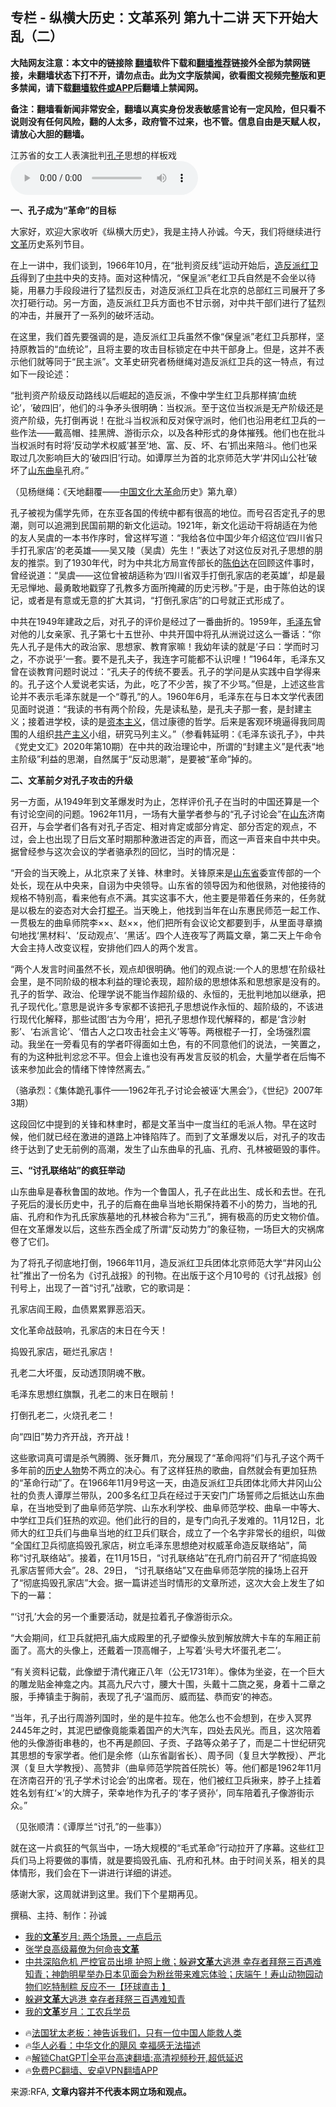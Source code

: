  <!-- 面包屑导航 --> <h2>专栏 - 纵横大历史：文革系列 第九十二讲 天下开始大乱（二）</h2> <p class="notice"><b>大陆网友注意：本文中的链接除 <a href="https://github.com/bannedbook/fanqiang" >翻墙</a>软件下载和<a href="https://github.com/killgcd/justmysocks/blob/master/README.md">翻墙推荐</a>链接外全部为禁网链接，未翻墙状态下打不开，请勿点击。此为文字版禁闻，欲看图文视频完整版和更多禁闻，请下载<a href="https://github.com/bannedbook/fanqiang">翻墙软件或APP</a>后翻墙上禁闻网。</p><p>备注：翻墙看新闻非常安全，翻墙以真实身份发表敏感言论有一定风险，但只看不说则没有任何风险，翻的人太多，政府管不过来，也不管。信息自由是天赋人权，请放心大胆的翻墙。</b></p>  <div class="entry"> <p>江苏省的女工人表演批判<a href="https://www.bannedbook.org/bnews/tag/%e5%ad%94%e5%ad%90/" class="st_tag internal_tag" rel="tag" title="标签 孔子 下的日志">孔子</a>思想的样板戏                 <audio controls="controls" preload="metadata" src="https://www.rfa.org/mandarin/zhuanlan/zonghengdalishi/wenge/hist-06122024104055.html/@@stream" type="audio/mpeg"></audio></p> <p><strong>一、孔子成为“革命”的目标</strong></p> <p>大家好，欢迎大家收听《纵横大历史》，我是主持人孙诚。今天，我们将继续进行<a href="https://www.bannedbook.org/bnews/tag/%e6%96%87%e9%9d%a9/" class="st_tag internal_tag" rel="tag" title="标签 文革 下的日志">文革</a>历史系列节目。</p> <p>在上一讲中，我们谈到，1966年10月，在“批判资反线”运动开始后，<a href="https://www.bannedbook.org/bnews/tag/%E9%80%A0%E5%8F%8D%E6%B4%BE/" class="st_tag internal_tag" rel="tag" title="标签 造反派 下的日志">造反派</a><a href="https://www.bannedbook.org/bnews/tag/%e7%ba%a2%e5%8d%ab%e5%85%b5/" class="st_tag internal_tag" rel="tag" title="标签 红卫兵 下的日志">红卫兵</a>得到了<a href="https://www.bannedbook.org/bnews/tag/%e4%b8%ad%e5%85%b1/" class="st_tag internal_tag" rel="tag" title="标签 中共 下的日志">中共</a>中央的支持。面对这种情况，“保皇派”老红卫兵自然是不会坐以待毙，用暴力手段段进行了猛烈反击，对造反派红卫兵在北京的总部红三司展开了多次打砸行动。另一方面，造反派红卫兵方面也不甘示弱，对中共干部们进行了猛烈的冲击，并展开了一系列的破坏活动。</p> <p>在这里，我们首先要强调的是，造反派红卫兵虽然不像“保皇派”老红卫兵那样，坚持原教旨的“血统论”，且将主要的攻击目标锁定在中共干部身上。但是，这并不表示他们就等同于“民主派”。文革史研究者杨继绳对造反派红卫兵的这一特点，有过如下一段论述：</p> <p>“批判资产阶级反动路线以后崛起的造反派，不像中学生红卫兵那样搞‘血统论’，‘破四旧’，他们的斗争矛头很明确：当权派。至于这位当权派是无产阶级还是资产阶级，先打倒再说！在批斗当权派和反对保守派时，他们也沿用老红卫兵的一些作法——戴高帽、挂黑牌、游街示众，以及各种形式的身体摧残。他们也在批斗当权派时有时将‘反动学术权威’甚至‘地、富、反、坏、右’抓出来陪斗。他们也采取过几次影响巨大的‘破四旧’行动。如谭厚兰为首的北京师范大学‘井冈山公社’破坏了<a href="https://www.bannedbook.org/bnews/tag/%E5%B1%B1%E4%B8%9C%E6%9B%B2%E9%98%9C/" class="st_tag internal_tag" rel="tag" title="标签 山东曲阜 下的日志">山东曲阜</a>孔府。”</p> <p>（见杨继绳：《天地翻覆——<span class='wp_keywordlink_affiliate'><a href="https://www.bannedbook.org/" title="中国" target="_blank">中国</a></span><span class='wp_keywordlink'><a href="https://www.bannedbook.org/forum2/topic973.html" title="《文化大革命：历史真相和集体记忆》" target="_blank">文化大革命</a></span>历史》第九章）</p> <p>孔子被视为儒学先师，在东亚各国的传统中都有很高的地位。而号召否定孔子的思潮，则可以追溯到民国前期的新文化运动。1921年，新文化运动干将胡适在为他的友人吴虞的一本书作序时，曾这样写道：“我给各位中国少年介绍这位‘四川省只手打孔家店’的老英雄——吴又陵（吴虞）先生！”表达了对这位反对孔子思想的朋友的推崇。到了1930年代，时为中共北方局宣传部长的<span class='wp_keywordlink'><a href="https://www.bannedbook.org/forum2/topic1154.html" title="陈伯达传" target="_blank">陈伯达</a></span>在回顾这件事时，曾经说道：“吴虞——这位曾被胡适称为‘四川省双手打倒孔家店的老英雄’，却是最无忌惮地、最勇敢地戳穿了孔教多方面所掩藏的历史污秽。”于是，由于陈伯达的误记，或者是有意或无意的扩大其词，“打倒孔家店”的口号就正式形成了。</p>  <p>中共在1949年建政之后，对孔子的评价是经过了一番曲折的。1959年，<a href="https://www.bannedbook.org/bnews/tag/%e6%af%9b%e6%b3%bd%e4%b8%9c/" class="st_tag internal_tag" rel="tag" title="标签 毛泽东 下的日志">毛泽东</a>曾对他的儿女亲家、孔子第七十五世孙、中共开国中将孔从洲说过这么一番话：“你先人孔子是伟大的政治家、思想家、教育家嘛！我幼年读的就是‘子曰：学而时习之，不亦说乎’一套。要不是孔夫子，我连字可能都不认识哩！”1964年，毛泽东又曾在谈教育问题时说过：“孔夫子的传统不要丢。孔子的学问是从实践中自学得来的。孔子这个人爱说老实话，为此，吃了不少苦，挨了不少骂。”但是，上述这些言论并不表示毛泽东就是一个“尊孔”的人。1960年6月，毛泽东在与日本文学代表团见面时说道：“我读的书有两个阶段，先是读私塾，是孔夫子那一套，是封建主义；接着进学校，读的是<span class='wp_keywordlink'><a href="https://www.bannedbook.org/forum2/topic920.html" title="资本主义与自由" target="_blank">资本主义</a></span>，信过康德的哲学。后来是客观环境逼得我同周围的人组织<span class='wp_keywordlink'><a href="https://www.bannedbook.org/forum2/topic6177.html" title="《共产主义的终极目的》" target="_blank">共产主义</a></span>小组，研究马列主义。”（参看韩延明：《毛泽东谈孔子》，中共《党史文汇》2020年第10期）在中共的政治理论中，所谓的“封建主义”是代表“地主阶级”利益的思潮，自然属于“反动思潮”，是要被“革命”掉的。</p> <p><strong>二、文革前夕对孔子攻击的升级</strong></p> <p>另一方面，从1949年到文革爆发时为止，怎样评价孔子在当时的中国还算是一个有讨论空间的问题。1962年11月，一场有大量学者参与的“孔子讨论会”在<a href="https://www.bannedbook.org/bnews/tag/%e5%b1%b1%e4%b8%9c/" class="st_tag internal_tag" rel="tag" title="标签 山东 下的日志">山东</a>济南召开，与会学者们各有对孔子否定、相对肯定或部分肯定、部分否定的观点，不过，会上也出现了日后文革时期那种激进否定的声音，而这一声音来自中共中央。据曾经参与这次会议的学者骆承烈的回忆，当时的情况是：</p> <p>“开会的当天晚上，从北京来了关锋、林聿时。关锋原来是<a href="https://www.bannedbook.org/bnews/tag/%E5%B1%B1%E4%B8%9C%E7%9C%81/" class="st_tag internal_tag" rel="tag" title="标签 山东省 下的日志">山东省</a>委宣传部的一个处长，现在从中央来，自诩为中央领导。山东省的领导因为和他很熟，对他接待的规格不特别高，看来他有点不满。其实这事不大，他主要是带着任务来的，任务就是以极左的姿态对大会打<span class='wp_keywordlink'><a href="https://www.bannedbook.org/forum11/topic309.html" title="禁片：“科学”的棍子" target="_blank">棍子</a></span>。当天晚上，他找到当年在山东惠民师范一起工作、一贯极左的曲阜师院李××、赵××，他们把所有会议论文都要到手，从里面寻章摘句地找‘黑材料’、‘反动观点’、‘黑话’。四个人连夜写了两篇文章，第二天上午命令大会主持人改变议程，安排他们四人的两个发言。</p> <p>“两个人发言时间虽然不长，观点却很明确。他们的观点说:一个人的思想‘在阶级社会里，是不同阶级的根本利益的理论表现，超阶级的思想体系和思想家是没有的。孔子的哲学、政治、伦理学说不能当作超阶级的、永恒的，无批判地加以继承，把孔子现代化。’意思是说许多专家都不该把孔子思想说作永恒的、超阶级的，不该进行现代化解释，那些试图‘古为今用’，把孔子思想作现代解释的，都是‘含沙射影’、‘右派言论’、‘借古人之口攻击社会主义’等等。两根棍子一打，全场强烈震动。我坐在一旁看见有的学者吓得面如土色，有的不同意他们的说法，一笑置之，有的为这种批判忿忿不平。但会上谁也没有再发言反驳的机会，大量学者在后悔不该来参加此会的情绪下悻悻然离去。”</p> <p>（骆承烈：《集体跪孔事件——1962年孔子讨论会被诬‘大黑会’》，《世纪》2007年3期）</p> <p>这段回忆中提到的关锋和林聿时，都是文革当中一度当红的毛派人物。早在这时候，他们就已经在激进的道路上冲锋陷阵了。而到了文革爆发以后，对孔子的攻击终于达到了史无前例的高潮，发生了山东曲阜的孔庙、孔府、孔林被砸毁的事件。</p> <p><strong>三、“讨孔联络站”的疯狂举动</strong></p>  <p>山东曲阜是春秋鲁国的故地。作为一个鲁国人，孔子在此出生、成长和去世。在孔子死后的漫长历史中，孔子的后裔在曲阜当地长期保持着不小的势力，当地的孔庙、孔府和作为孔氏家族墓地的孔林被合称为“三孔”，拥有极高的历史文物价值。但在文革爆发以后，这些东西全成了所谓“反动势力”的象征物，一场巨大的灾祸席卷了它们。</p> <p>为了将孔子彻底地打倒，1966年11月，造反派红卫兵团体北京师范大学“井冈山公社”推出了一份名为《讨孔战报》的刊物。在出版于这个月10号的《讨孔战报》创刊号上，出现了一首“讨孔”战歌，它的歌词是：</p> <p>孔家店阎王殿，血债累累罪恶滔天。</p> <p>文化革命战鼓响，孔家店的末日在今天！</p> <p>捣毁孔家店，砸烂孔家店！</p> <p>孔老二大坏蛋，反动透顶阴魂不散。</p> <p>毛泽东思想红旗飘，孔老二的末日在眼前！</p> <p>打倒孔老二，火烧孔老二！</p>  <p>向“四旧”势力齐开战，齐开战！</p> <p>这些歌词真可谓是杀气腾腾、张牙舞爪，充分展现了“革命闯将”们与孔子这个两千多年前的<span class='wp_keywordlink'><a href="https://www.bannedbook.org/forum32/" title="中国历史人物真相" target="_blank">历史人物</a></span>势不两立的决心。有了这样狂热的歌曲，自然就会有更加狂热的“革命行动”了。在1966年11月9号这一天，由造反派红卫兵团体北师大井冈山公社的负责人谭厚兰带队，200多名红卫兵在经过于天安门广场誓师之后抵达山东曲阜，在当地受到了曲阜师范学院、山东水利学校、曲阜师范学校、曲阜一中等大、中学红卫兵们狂热的欢迎。他们此行的目的，是专门向孔子发难的。11月12日，北师大的红卫兵们与曲阜当地的红卫兵们联合，成立了一个名字非常长的组织，叫做 “全国红卫兵彻底捣毁孔家店，树立毛泽东思想绝对权威革命造反联络站”，简称“讨孔联络站”。接着，在11月15日，“讨孔联络站”在孔府门前召开了“彻底捣毁孔家店誓师大会”。28、29日， “讨孔联络站”又在曲阜师范学院的操场上召开了“彻底捣毁孔家店”大会。据一篇讲述当时情形的文章所述，这次大会上发生了如下的一幕：</p> <p>“‘讨孔’大会的另一个重要活动，就是拉着孔子像游街示众。</p> <p>“大会期间，红卫兵就把孔庙大成殿里的孔子塑像头放到解放牌大卡车的车厢正前面了。高大的头像上，还戴着一顶高帽子，上写着‘头号大坏蛋孔老二’。</p> <p>“有关资料记载，此像塑于清代雍正八年（公无1731年）。像体为坐姿，在一个巨大的雕龙贴金神龛之内。其高九尺六寸，腰大十围，头戴十二旒之冕，身着十二章之服，手捧镇圭于胸前，表现了孔子‘温而厉、威而猛、恭而安’的神态。</p> <p>“当年，孔子出行周游列国时，坐的是牛拉车。他怎么也不会想到，在步入冥界2445年之时，其泥巴塑像竟能乘着国产的大汽车，四处去风光。而且，这次陪着他的头像游街串巷的，也不再是颜回、子贡、子路等众弟子了，而是二十世纪研究其思想的专家学者。他们是余修（山东省副省长）、周予同（复旦大学教授）、严北溟（复旦大学教授）、高赞非（曲阜师范学院首任院长）等。他们都是1962年11月在济南召开的‘孔子学术讨论会’的出席者。现在，他们被红卫兵揪来，脖子上挂着姓名划有红‘×’的大牌子，荣幸地作为孔子的‘孝子贤孙’，同车陪着孔子像游街示众。”</p> <p>（见张顺清：《谭厚兰“讨孔”的一些事》）</p> <p>就在这一片疯狂的气氛当中，一场大规模的“毛式革命”行动拉开了序幕。这些红卫兵们马上将要做的事情，就是要捣毁孔庙、孔府和孔林。由于时间关系，相关的具体情形，我们会在下一讲进行详细的讲述。</p>  <p>感谢大家，这周就讲到这里。我们下个星期再见。</p> <p>撰稿、主持、制作：孙诚</p> <!--<div id="taboola-mid-1"></div>--><ul class='op-related-articles' title='相关阅读'> <li><a href='https://www.bannedbook.org/bnews/lifebaike/20240612/2048890.html' target='_blank'>我的<b>文革</b>岁月: 两个场景，一点启示</a></li> <li><a href='https://www.bannedbook.org/bnews/lishi/20240611/2048401.html' target='_blank'>张学良高级幕僚为何命丧<b>文革</b></a></li> <li><a href='https://www.bannedbook.org/bnews/bannedvideo/20240610/2048196.html' target='_blank'>中共深陷危机 严控官员出境 护照上缴；躲避<b>文革</b>大逃港 幸存者拜祭三百遇难知青；神韵明星举办日本见面会为粉丝带来难忘体验；庆端午！寿山动物园动物们吃特制粽 反应不一【环球直击 】</a></li> <li><a href='https://www.bannedbook.org/bnews/cbnews/20240610/2047935.html' target='_blank'>躲避<b>文革</b>大逃港 幸存者拜祭三百遇难知青</a></li> <li><a href='https://www.bannedbook.org/bnews/lifebaike/20240608/2047321.html' target='_blank'>我的<b>文革</b>岁月：工农兵学员</a></li> </ul> <ul class="texttj"> <li>🔥<a href="https://www.bannedbook.org/bnews/ssgc/20230219/1850782.html" target="_blank">法国犹太老板：神告诉我们，只有一位中国人能救人类</a></li> <li>🔥<a href="https://www.bannedbook.org/bnews/comments/20220220/1694796.html" target="_blank">华人必看：中华文化的飓风 幸福感无法描述</a></li> <li>🔥<a href="https://github.com/bannedbook/fanqiang/wiki/V2ray%E6%9C%BA%E5%9C%BA" target="_blank">解锁ChatGPT|全平台高速翻墙:高清视频秒开,超低延迟</a></li> <li>🔥<a href="https://github.com/bannedbook/fanqiang/wiki/%E7%A6%81%E9%97%BB%E7%BD%91%E5%AE%89%E5%8D%93%E7%BF%BB%E5%A2%99%E6%96%B0%E9%97%BBAPP" target="_blank">免费PC翻墙、安卓VPN翻墙APP</a></li> </ul><p>来源:RFA, <strong>文章内容并不代表本网立场和观点。</strong></p><a name='sharetosocial'></a> <div style="margin-bottom:5px;padding-bottom:5px;clear:both"> <div id="archive-pix-1" class="banner-ads"> <!-- AuctionX Display platform tag START --> <div id="27602x728x90x621x_ADSLOT1" clicktrack="%%CLICK_URL_ESC%%"></div>  <!-- AuctionX Display platform tag END --> </div> <div id="archive-pix-2" class="banner-ads"> <!-- AuctionX Display platform tag START --> <div id="27556x300x250x621x_ADSLOT1" clicktrack="%%CLICK_URL_ESC%%" style="margin:0 auto;text-align:center"></div>  <!-- AuctionX Display platform tag END --> </div> </div>  <div id="archive-pix-1" class="banner-ads"> <!-- AuctionX Display platform tag START --> <div id="27603x728x90x621x_ADSLOT1" clicktrack="%%CLICK_URL_ESC%%"></div>  <!-- AuctionX Display platform tag END --> </div> </div><!--END ENTRY--> 
